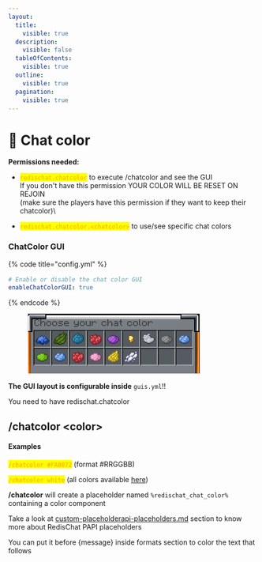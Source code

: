 ```yaml
---
layout:
  title:
    visible: true
  description:
    visible: false
  tableOfContents:
    visible: true
  outline:
    visible: true
  pagination:
    visible: true
---
```


# 🎨 Chat color

**Permissions needed:**

* <mark style="color:orange;">`redischat.chatcolor`</mark> to execute /chatcolor and see the GUI\
  If you don't have this permission YOUR COLOR WILL BE RESET ON REJOIN \
  (make sure the players have this permission if they want to keep their chatcolor)\

* <mark style="color:orange;">`redischat.chatcolor.<chatcolor>`</mark> to use/see specific chat colors

### ChatColor GUI

{% code title="config.yml" %}
```yaml
# Enable or disable the chat color GUI
enableChatColorGUI: true
```
{% endcode %}

<figure><img src="../.gitbook/assets/image.png" alt=""><figcaption></figcaption></figure>

**The GUI layout is configurable inside** `guis.yml`!!

You need to have redischat.chatcolor

## **/chatcolor \<color>**

#### Examples

<mark style="color:orange;">`/chatcolor #FA8072`</mark> (format #RRGGBB)

<mark style="color:orange;">`/chatcolor white`</mark> (all colors available [here](https://docs.advntr.dev/minimessage/format.html#color))

**/chatcolor** will create a placeholder named `%redischat_chat_color%` containing a color component

Take a look at [custom-placeholderapi-placeholders.md](../unique-features/custom-placeholderapi-placeholders.md "mention") section to know more about RedisChat PAPI placeholders

You can put it before {message} inside formats section to color the text that follows



